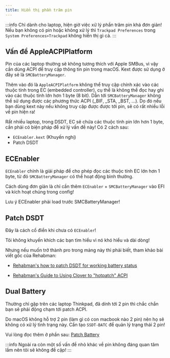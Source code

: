 ```yaml
---
title: Hiển thị phần trăm pin
---
```


:::info
Chỉ dành cho laptop, hiện giờ việc xử lý phần trăm pin khá đơn giản! Nếu bạn không có pin hoặc không xử lý thì `Trackpad Preferences` trong `System Preferences>Trackpad` không hiển thị gì cả.
:::

## Vấn đề AppleACPIPlatform

Pin của các laptop thường sẽ không tương thích với Apple SMBus, vì vậy cần dùng ACPI để truy cập thông tin pin trong macOS. Kext được sử dụng ở đây sẽ là `SMCBatteryManager`.

Thêm vào đó là `AppleACPIPlatform` không thể truy cập chính xác vào các thuộc tính trong EC (embedded controller), cụ thể là không thể đọc hay ghi vào các thuộc tính lớn hơn 1 byte (8 bit). Dẫn tới `SMCBatteryManager` không thể sử dụng được các phương thức ACPI (_BIF, _STA, _BST, ...). Do đó nếu bạn dùng kext này nếu không truy cập được được tới pin, sẽ có rất nhiều lỗi về pin hiện ra!

Rất nhiều laptop, trong DSDT, EC sẽ chứa các thuộc tính pin lớn hơn 1 byte, cần phải có biện pháp để xử lý vấn đề này! Có 2 cách sau:

+ `ECEnabler.kext` (Khuyến nghị)
+ Patch DSDT

## ECEnabler

`ECEnabler` chính là giải pháp để cho phép đọc các thuộc tính EC lớn hơn 1 byte, từ đó `SMCBatteryManager` có thể hoạt động bình thường.

Cách dùng đơn giản là chỉ cần thêm `ECEnabler` + `SMCBatteryManager` vào EFI và kích hoạt chúng trong config! 

Lưu ý ECEnabler phải load trước SMCBatteryManager!

## Patch DSDT

Đây là cách cổ điển khi chưa có `ECEnabler`!

Tôi không khuyến khích các bạn tìm hiểu vì nó khó hiểu và dài dòng!

Nhưng nếu muốn trở thành pro trong mảng này thì phải biết, tham khảo bài viết gốc của Rehabman:

+ [Rehabman's how to patch DSDT for working battery status](https://www.tonymacx86.com/threads/guide-using-clover-to-hotpatch-acpi.200137/)

+ [Rehabman's Guide to Using Clover to "hotpatch" ACPI](https://www.tonymacx86.com/threads/guide-how-to-patch-dsdt-for-working-battery-status.116102/)

## Dual Battery

Thường chỉ gặp trên các laptop Thinkpad, đã dính tới 2 pin thì chắc chắn bạn sẽ phải động chạm tới patch ACPI.

Do macOS không hỗ trợ 2 pin (làm gì có con macbook nào 2 pin) nên họ sẽ không có xử lý tình trạng này. Cần tạo `SSDT-BATC` để quản lý trạng thái 2 pin!

Vui lòng đọc thêm ở phần sau: [Patch Battery](/docs/acpi-patching/fixing-battery-percent)

:::info
Ngoài ra còn một số vấn đề nhỏ khác về pin không đáng quan tâm lắm nên tôi sẽ không đề cập!
:::
